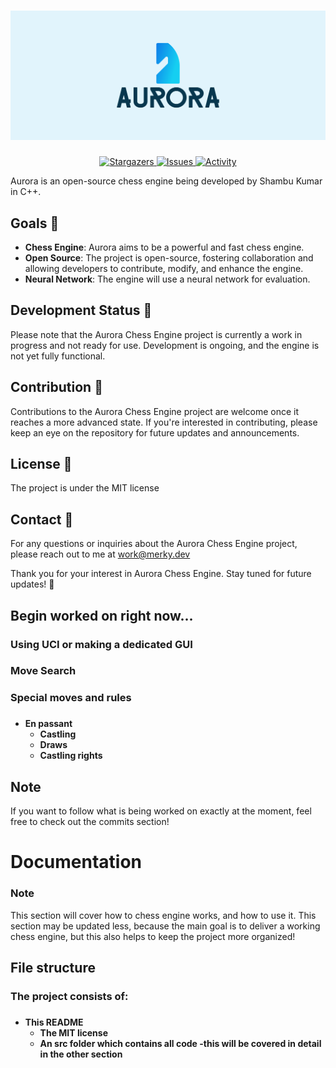 # ![Logo](cover.png)
<p align="center">
	<a href="https://github.com/ShambuKumar/Aurora/stargazers">
		<img alt="Stargazers" src="https://img.shields.io/github/stars/ShambuKumar/Aurora?style=for-the-badge&logo=starship&color=C9CBFF&logoColor=D9E0EE&labelColor=302D41">
  </a>
	<a href="https://github.com/ShambuKumar/Aurora/issues">
		<img alt="Issues" src="https://img.shields.io/github/issues/ShambuKumar/Aurora?style=for-the-badge&logo=gitbook&color=B5E8E0&logoColor=D9E0EE&labelColor=302D41">
  </a>
  <a href="https://github.com/ShambuKumar/Aurora/activity">
		<img alt="Activity" src="https://img.shields.io/github/commit-activity/m/ShambuKumar/Aurora?style=for-the-badge&logo=github&color=DDB6F2&logoColor=D9E0EE&labelColor=302D41">
  </a>
</p>
Aurora is an open-source chess engine being developed by Shambu Kumar in C++. 

## Goals :dart:

- **Chess Engine**: Aurora aims to be a powerful and fast chess engine.
- **Open Source**: The project is open-source, fostering collaboration and allowing developers to contribute, modify, and enhance the engine.
- **Neural Network**: The engine will use a neural network for evaluation. 
## Development Status :construction:

Please note that the Aurora Chess Engine project is currently a work in progress and not ready for use. Development is ongoing, and the engine is not yet fully functional.

## Contribution :raised_hands:

Contributions to the Aurora Chess Engine project are welcome once it reaches a more advanced state. If you're interested in contributing, please keep an eye on the repository for future updates and announcements.

## License :page_with_curl:

The project is under the MIT license

## Contact :email:

For any questions or inquiries about the Aurora Chess Engine project, please reach out to me at work@merky.dev

Thank you for your interest in Aurora Chess Engine. Stay tuned for future updates! :rocket:

## Begin worked on right now...
### Using UCI or making a dedicated GUI
### Move Search
### Special moves and rules
###
 - **En passant**
	- **Castling**
	- **Draws**
	- **Castling rights**
###
## Note
If you want to follow what is being worked on exactly at the moment, feel free to check out the commits section!
# Documentation
### Note 
This section will cover how to chess engine works, and how to use it. This section may be updated less, because the main goal is to deliver a working chess engine, but this also helps to keep the project more organized!
## File structure
### The project consists of:
###
 - **This README**
	- **The MIT license**
	- **An src folder which contains all code -this will be covered in detail in the other section**
 ###


